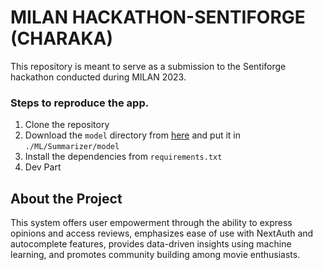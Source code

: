 # MILAN HACKATHON-SENTIFORGE (CHARAKA)

This repository is meant to serve as a submission to the Sentiforge hackathon conducted during MILAN 2023.


### Steps to reproduce the app.
1. Clone the repository
2. Download the `model` directory from [here](https://drive.google.com/drive/folders/1zUWndHC9Qr0BHXbr24QCMEL8uhLxoMSQ?usp=sharing) and put it in `./ML/Summarizer/model`
3. Install the dependencies from `requirements.txt`
4. Dev  Part

## About the Project
This system offers user empowerment through the ability to express opinions and access reviews, emphasizes ease of use with NextAuth and autocomplete features, provides data-driven insights using machine learning, and promotes community building among movie enthusiasts.


